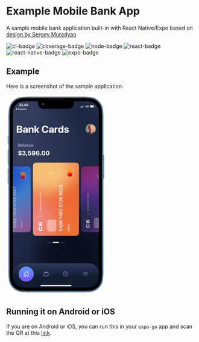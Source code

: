 <!-- -*- mode: markdown -*- -->
<!-- branch: dev -->
# Example Mobile Bank App

A sample mobile bank application built-in with React Native/Expo based on [design by Sergey Muradyan](https://www.behance.net/gallery/95607037/Wamp-Figma-Template)

![ci-badge](https://img.shields.io/github/actions/workflow/status/astrawan/my-bank-app/main.yml?label=CI&logo=GitHub&branch=dev)
![coverage-badge](https://img.shields.io/endpoint?url=https://gist.githubusercontent.com/astrawan/9b4b01124df2f136cead1415721be185/raw/my-bank-app_dev_coverage.json)
![node-badge](https://img.shields.io/endpoint?url=https://gist.githubusercontent.com/astrawan/0404e4cced06a0a0f090bf71deb65788/raw/my-bank-app_dev_node-version.json)
![react-badge](https://img.shields.io/endpoint?url=https://gist.githubusercontent.com/astrawan/f258b6158a2fd0b98edf0f22bcf9a659/raw/my-bank-app_dev_react-version.json)
![react-native-badge](https://img.shields.io/endpoint?url=https://gist.githubusercontent.com/astrawan/78fcd9e84d9751e375e27ea406764de5/raw/my-bank-app_dev_react-native-version.json)
![expo-badge](https://img.shields.io/endpoint?url=https://gist.githubusercontent.com/astrawan/4e0837191574df5cb4786c179c77dd9c/raw/my-bank-app_dev_expo-version.json)

## Example

Here is a screenshot of the sample application:

![Screenshot of App](https://raw.githubusercontent.com/astrawan/my-bank-app/master/assets/demo.png)

## Running it on Android or iOS

If you are on Android or iOS, you can run this in your `expo-go` app and scan the QR at this [link](https://expo-mobile-apps.vercel.app/apps/QGFzdHJhd2FuL215LWJhbmstYXBw/branches/dev).
